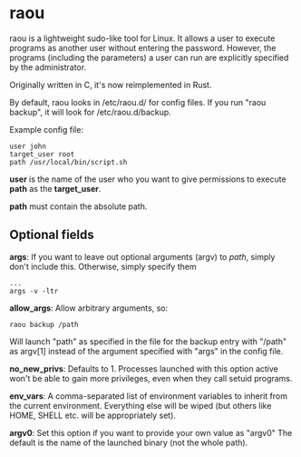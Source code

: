 raou
====
raou is a lightweight sudo-like tool for Linux. It allows a user to 
execute programs as another user without entering the password. However,
the programs (including the parameters) a user can run are explicitly
specified by the administrator.

Originally written in C, it's now reimplemented in Rust.

By default, raou looks in  /etc/raou.d/ for config files. If you run
"raou backup", it will look for /etc/raou.d/backup.

Example config file:
```
user john
target_user root
path /usr/local/bin/script.sh
```

**user** is the name of the user who you want to give permissions to 
execute **path** as the **target_user**.  

**path** must contain the absolute path. 

Optional fields
---------------
**args**: If you want to leave out optional arguments (argv) to *path*, 
simply don't  include this. Otherwise, simply specify them
```
...
args -v -ltr 
```
**allow_args**: Allow arbitrary arguments, so:
```
raou backup /path
```

Will launch "path" as specified in the file for the backup entry with "/path" as argv[1] instead of the argument specified with "args" in the config file.

**no_new_privs**: Defaults to 1. Processes launched with this option active
won't be able to gain more privileges, even when they call setuid programs.

**env_vars**: A comma-separated list of environment variables to inherit
from the current environment. Everything else will be wiped (but others
like HOME, SHELL etc. will be appropriately set). 

**argv0**: Set this option if you want to provide your own value as "argv0"
The default is the name of the launched binary (not the whole path). 
